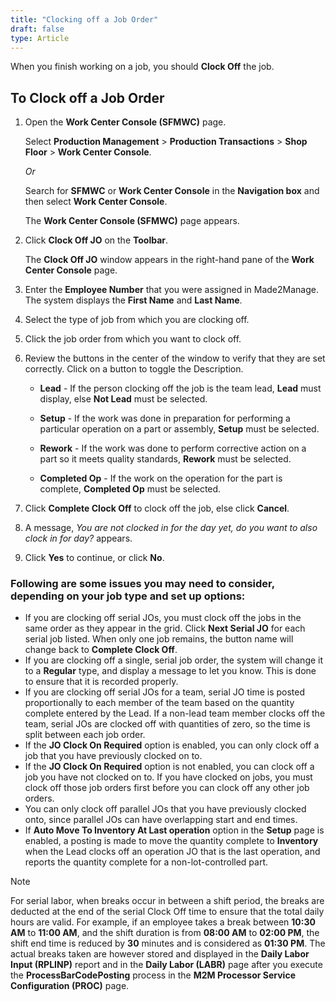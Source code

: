 ```yaml
---
title: "Clocking off a Job Order"
draft: false
type: Article 
---
```


When you finish working on a job, you should **Clock Off** the job.

## To Clock off a Job Order

1.  Open the **Work Center Console (SFMWC)** page.

    Select **Production Management** > **Production Transactions** > **Shop Floor** > **Work Center Console**.

    *Or*

     Search for **SFMWC** or **Work Center Console** in the **Navigation box** and then select **Work Center Console**.

    The **Work Center Console (SFMWC)** page appears.

2.  Click **Clock Off JO** on the **Toolbar**.

    The **Clock Off JO** window appears in the right-hand pane of the **Work Center Console** page.

3.  Enter the **Employee Number** that you were assigned in Made2Manage. The system displays the **First Name** and **Last Name**.
4.  Select the type of job from which you are clocking off.
5.  Click the job order from which you want to clock off.
6.  Review the buttons in the center of the window to verify that they are set correctly. Click on a button to toggle the Description.

    - **Lead** - If the person clocking off the job is the team lead, **Lead** must display, else **Not Lead** must be selected.

    - **Setup** - If the work was done in preparation for performing a particular operation on a part or assembly, **Setup** must be selected.

    - **Rework** - If the work was done to perform corrective action on a part so it meets quality standards, **Rework** must be selected.

    - **Completed Op** - If the work on the operation for the part is complete, **Completed Op** must be selected.

7.  Click **Complete Clock Off** to clock off the job, else click **Cancel**.
8.  A message, *You are not clocked in for the day yet, do you want to also clock in for day?* appears.
9.  Click **Yes** to continue, or click **No**.

### Following are some issues you may need to consider, depending on your job type and set up options:

-   If you are clocking off serial JOs, you must clock off the jobs in the same order as they appear in the grid. Click **Next Serial JO** for each serial job listed. When only one job remains, the button name will change back to **Complete Clock Off**.
-   If you are clocking off a single, serial job order, the system will change it to a **Regular** type, and display a message to let you know. This is done to ensure that it is recorded properly.
-   If you are clocking off serial JOs for a team, serial JO time is posted proportionally to each member of the team based on the quantity complete entered by the Lead. If a non-lead team member clocks off the team, serial JOs are clocked off with quantities of zero, so the time is split between each job order.
-   If the **JO Clock On Required** option is enabled, you can only clock off a job that you have previously clocked on to.
-   If the **JO Clock On Required** option is not enabled, you can clock off a job you have not clocked on to. If you have clocked on jobs, you must clock off those job orders first before you can clock off any other job orders.
-   You can only clock off parallel JOs that you have previously clocked onto, since parallel JOs can have overlapping start and end times.
-   If **Auto Move To Inventory At Last operation** option in the **Setup** page is enabled, a posting is made to move the quantity complete to **Inventory** when the Lead clocks off an operation JO that is the last operation, and reports the quantity complete for a non-lot-controlled part.

>[!Note]
>For serial labor, when breaks occur in between a shift period, the breaks are deducted at the end of the serial Clock Off time to ensure that the total daily hours are valid. For example, if an employee takes a break between **10:30 AM** to **11:00 AM**, and the shift duration is from **08:00 AM** to **02:00 PM**, the shift end time is reduced by **30** minutes and is considered as **01:30 PM**. The actual breaks taken are however stored and displayed in the **Daily Labor Input (RPLINP)** report and in the **Daily Labor (LABR)** page after you execute the **ProcessBarCodePosting** process in the **M2M Processor Service Configuration (PROC)** page.